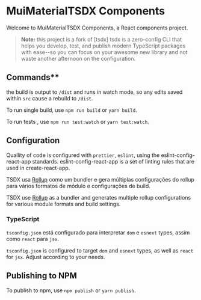 # MuiMaterialTSDX Components

Welcome to MuiMaterialTSDX Components, a React components project.

> **Note:** this project is a fork of [tsdx] tsdx is a zero-config CLI that helps you develop, test, and publish modern
> TypeScript packages with ease--so you can focus on your awesome new library and not waste another afternoon on the
> configuration.

## Commands**

the build is output to `/dist` and runs in watch mode, so any edits saved within `src` cause a rebuild to `/dist`.

To run single build, use `npm run build` or `yarn build`.

To run tests , use `npm run test:watch` or `yarn test:watch`.

## Configuration

Quallity of code is configured with `prettier`, `eslint`, using the eslint-config-react-app standards.
eslint-config-react-app is a set of linting rules that are used in create-react-app.

TSDX usa [Rollup](https://rollupjs.org) como um bundler e gera múltiplas configurações do rollup para vários formatos de
módulo e configurações de build.

TSDX use [Rollup](https://rollupjs.org) as a bundler and generates multiple rollup configurations for various module
formats and build settings.

### TypeScript

`tsconfig.json` está configurado para interpretar `dom` e `esnext` types, assim como `react` para `jsx`.

`tsconfig.json` is configured to target `dom` and `esnext` types, as well as `react` for `jsx`.
Adjust according to your needs.

## Publishing to NPM

To publish to npm, use `npm publish` or `yarn publish`.
